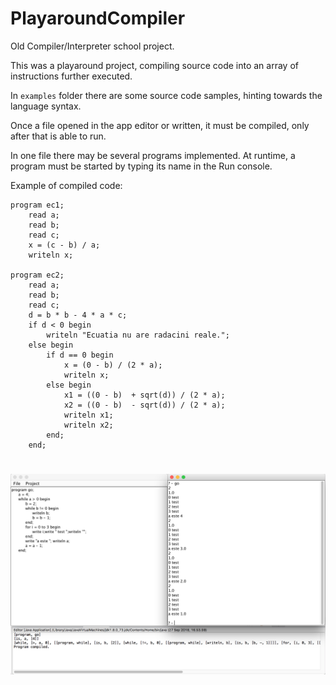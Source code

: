 # PlayaroundCompiler
Old Compiler/Interpreter school project.

This was a playaround project, compiling source code into an array of instructions further executed.

In `examples` folder there are some source code samples, hinting towards the language syntax.

Once a file opened in the app editor or written, it must be compiled, only after that is able to run.

In one file there may be several programs implemented. At runtime, a program must be started by typing its name in the Run console.

Example of compiled code:

```
program ec1;
	read a;
	read b;
	read c;
	x = (c - b) / a;
	writeln x;

program ec2;
	read a;
	read b;
	read c;
	d = b * b - 4 * a * c;
	if d < 0 begin
		writeln "Ecuatia nu are radacini reale.";
	else begin
		if d == 0 begin
			x = (0 - b) / (2 * a);
			writeln x;
		else begin
			x1 = ((0 - b)  + sqrt(d)) / (2 * a);
			x2 = ((0 - b)  - sqrt(d)) / (2 * a);
			writeln x1;
			writeln x2;
		end;
	end;
```

#
![alt text](https://raw.githubusercontent.com/bogdanudrescu/PlayaroundCompiler/master/sample/compiler.png)
